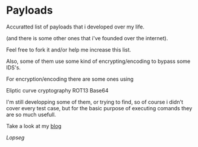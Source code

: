 # Payloads
Accuratted list of payloads that i developed over my life.

(and there is some other ones that i've founded over the internet).

Feel free to fork it and/or help me increase this list.

Also, some of them use some kind of encrypting/encoding to bypass some IDS's.


For encryption/encoding there are some ones using

Eliptic curve cryptography
ROT13
Base64


I'm still developping some of them, or trying to find, so of course i didn't cover every test case, but for the basic purpose of executing comands they are so much usefull.

Take a look at my <a href=https://dealwithrafa.wordpress.com>blog</a>

*Lopseg*

